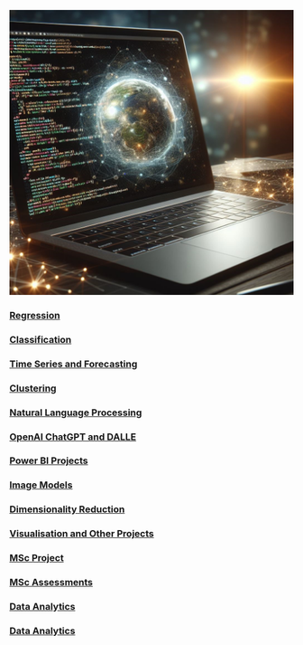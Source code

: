 ![](/images/AmendedLaptopImage.jpg)

### [Regression](https://github.com/Auckland68/LinearRegression)

### [Classification](https://github.com/Auckland68/Classification)

### [Time Series and Forecasting](https://github.com/Auckland68/TimeSeriesModelling)

### [Clustering](https://github.com/Auckland68/Clustering)

### [Natural Language Processing](https://github.com/Auckland68/NLPModels)

### [OpenAI ChatGPT and DALLE](https://github.com/Auckland68/OpenAIProjects)

### [Power BI Projects](https://github.com/Auckland68/PowerBIDashboards)

### [Image Models](https://github.com/Auckland68/Computer-Vision)

### [Dimensionality Reduction](https://github.com/Auckland68/DimensionalityReduction)

### [Visualisation and Other Projects](https://github.com/Auckland68/Other-Techniques)

### [MSc Project](https://github.com/Auckland68/Arun-Travel-Reviews-Analysis)

### [MSc Assessments](https://github.com/Auckland68/MScAssessments)

### [Data Analytics](https://github.com/Auckland68/Data-Analysis)

### [Data Analytics](https://github.com/Auckland68/SQLProjects)
